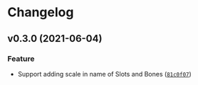 # Changelog

<!--next-version-placeholder-->

## v0.3.0 (2021-06-04)
### Feature
* Support adding scale in name of Slots and Bones ([`81c0f07`](https://github.com/socialpoint-labs/spine-json-lib/commit/81c0f0723625c8dca49a592c151a3502a9388200))
